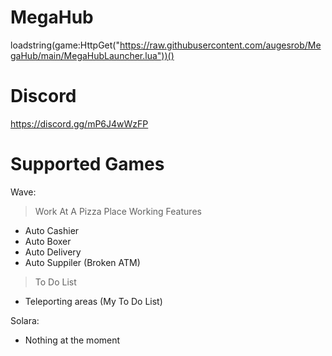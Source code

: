 # MegaHub
loadstring(game:HttpGet("https://raw.githubusercontent.com/augesrob/MegaHub/main/MegaHubLauncher.lua"))()

# Discord
https://discord.gg/mP6J4wWzFP

# Supported Games
Wave:
> Work At A Pizza Place
> Working Features
- Auto Cashier
- Auto Boxer
- Auto Delivery
- Auto Suppiler (Broken ATM)
> To Do List
- Teleporting areas (My To Do List)

Solara:
- Nothing at the moment

